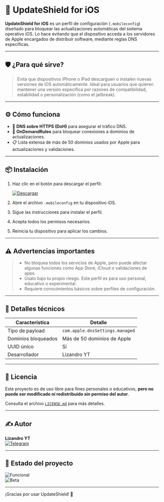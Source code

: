 # 🚀 UpdateShield for iOS

**UpdateShield for iOS** es un perfil de configuración (`.mobileconfig`) diseñado para bloquear las actualizaciones automáticas del sistema operativo iOS. Lo hace evitando que el dispositivo acceda a los servidores de Apple encargados de distribuir software, mediante reglas DNS específicas.

---

## 🛡️ ¿Para qué sirve?

> Evita que dispositivos iPhone o iPad descarguen o instalen nuevas versiones de iOS automáticamente. Ideal para usuarios que quieren mantener una versión específica por razones de compatibilidad, estabilidad o personalización (como el jailbreak).

---

## ⚙️ Cómo funciona

- 🔐 **DNS sobre HTTPS (DoH)** para asegurar el tráfico DNS.  
- 🚫 **OnDemandRules** para bloquear conexiones a dominios de actualizaciones.  
- 📋 Lista extensa de más de 50 dominios usados por Apple para actualizaciones y validaciones.

---

## 📦 Instalación

1. Haz clic en el botón para descargar el perfil:  

   [![Descargar](https://img.shields.io/badge/Descargar-UpdateShield--iOS.mobileconfig-blue?style=for-the-badge&logo=download)](https://github.com/LizandroYT/UpdateShield-for-iOS/releases/download/v0.1-beta/UpdateShield-iOS.mobileconfig)

2. Abre el archivo `.mobileconfig` en tu dispositivo iOS.  
3. Sigue las instrucciones para instalar el perfil.  
4. Acepta todos los permisos necesarios.  
5. Reinicia tu dispositivo para aplicar los cambios.

---

## ⚠️ Advertencias importantes

> - No bloquea todos los servicios de Apple, pero puede afectar algunas funciones como App Store, iCloud o validaciones de apps.  
> - Úsalo bajo tu propio riesgo. Este perfil es para uso personal, educativo o experimental.  
> - Requiere conocimientos básicos sobre perfiles de configuración.

---

## 📁 Detalles técnicos

| Característica            | Detalle                                    |
|--------------------------|--------------------------------------------|
| Tipo de payload          | `com.apple.dnsSettings.managed`             |
| Dominios bloqueados      | Más de 50 dominios de Apple                  |
| UUID único               | Sí                                          |
| Desarrollador            | Lizandro YT                                 |

---

## 📜 Licencia

Este proyecto es de uso libre para fines personales o educativos, **pero no puede ser modificado ni redistribuido sin permiso del autor**.

Consulta el archivo [`LICENSE.md`](./LICENSE.md) para más detalles.

---

## ✍️ Autor

**Lizandro YT**  
[![Telegram](https://img.shields.io/badge/Telegram-LizandroYT-blue?style=flat&logo=telegram)](https://t.me/Lizandro_YT_OFC)

---

## 📌 Estado del proyecto

![Funcional](https://img.shields.io/badge/Estado-Funcional-brightgreen)  
![Beta](https://img.shields.io/badge/Versión-Beta-yellow)

---

¡Gracias por usar UpdateShield! 🙌
